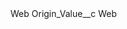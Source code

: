 <?xml version="1.0" encoding="UTF-8"?>
<CustomMetadata xmlns="http://soap.sforce.com/2006/04/metadata" xmlns:xsi="http://www.w3.org/2001/XMLSchema-instance" xmlns:xsd="http://www.w3.org/2001/XMLSchema">
    <label>Web</label>
    <values>
        <field>Origin_Value__c</field>
        <value xsi:type="xsd:string">Web</value>
    </values>
</CustomMetadata>
